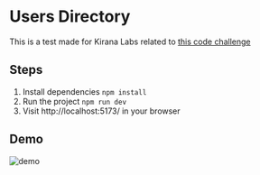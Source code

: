 # Users Directory

This is a test made for Kirana Labs related to [this code challenge](https://github.com/Kirana-Labs/frontend-challenge)

## Steps

1. Install dependencies
   `npm install`
2. Run the project
   `npm run dev`
3. Visit http://localhost:5173/ in your browser

## Demo 
![demo](https://github.com/blogui91/kirana-user-directory/assets/5723380/517c3101-f8b6-40a4-86e9-c367c858a6ab)
